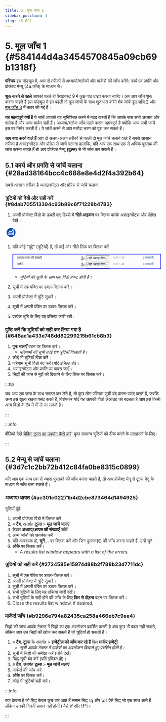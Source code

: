 ```yaml
---
title: 5. मूल जांच 1
sidebar_position: 4
slug: /5.BC1
---
```


# 5. मूल जाँच 1 {#584144d4a3454570845a09cb69b1318f}

**परिचय** इस मॉड्यूल में, आप दो तरीकों से अध्यायों/श्लोकों और मार्करों की जाँच करेंगे: कार्य एवं प्रगति और प्रोजेक्ट मेन्यू (4a.जाँच) के माध्यम से।

**शुरू करने से पहले**  आपको पहले ही पैराटेक्स्ट 9 में कुछ पाठ टाइप करना चाहिए। अब आप जाँच शुरू करना चाहते हैं इस मॉड्यूल में हम पहली दो मूल जांचों के साथ शुरुआत करेंगे शेष जांचें [मूल जाँच 2](/12.BC2) और [मूल जाँच 3](/19.BC3) में कवर की गई हैं।

**यह महत्वपूर्ण क्यों है**  ये जांचें आपको यह सुनिश्चित करने में मदद करती हैं कि आपके पास सभी अध्याय और श्लोक हैं और अन्य मार्कर सही हैं। अध्याय/श्लोक जाँच पहले करना महत्वपूर्ण है क्योंकि अन्य सभी जांचें इस पर निर्भर करती हैं। ये जांचें करने से आप मसौदा चरण को पूरा कर सकते हैं।

**आप क्या करने वाले हैं** आप दो अलग-अलग तरीकों से पहली दो मूल जांचें चलाने वाले हैं सबसे आसान तरीका है असाइनमेंट्स और प्रोग्रेस से जांचें चलाना हालांकि, यदि आप एक साथ एक से अधिक पुस्तक की जांच करना चाहते हैं तो आप प्रोजेक्ट मेन्यू **(टूल्स)** से भी जांच कर सकते हैं।

## 5.1 कार्य और प्रगति से जांचें चलाना {#28ad38164bcc4c688e8e4d2f4a392b64}

सबसे आसान तरीका है असाइनमेंट्स और प्रोग्रेस से जांचें चलाना

### त्रुटियों को देखें और सही करें {#8dab705513394c93b89c6f71228b4783}

<div class='notion-row'>
<div class='notion-column' style={{width: 'calc((100% - (min(32px, 4vw) * 1)) * 0.5)'}}>

1. अपनी प्रोजेक्ट विंडो के ऊपरी दाएं हिस्से में **नीले आइकन** पर क्लिक करके असाइनमेंट्स और प्रोग्रेस देखें।

</div><div className='notion-spacer'></div>

<div class='notion-column' style={{width: 'calc((100% - (min(32px, 4vw) * 1)) * 0.5)'}}>

![](./1327675855.png)

</div><div className='notion-spacer'></div>
</div>

1. यदि कोई "मुद्दे" (त्रुटियाँ) हैं, तो दाईं ओर नीले लिंक पर क्लिक करें

    ![](./1439418375.png)

    - _त्रुटियों की सूची के साथ एक विंडो प्रकट होती है।_
2. सूची में एक पंक्ति पर डबल-क्लिक करें।
3. अपनी प्रोजेक्ट में त्रुटि सुधारें।
4. सूची में अगली पंक्ति पर डबल-क्लिक करें।
5. प्रत्येक त्रुटि के लिए यह प्रक्रिया जारी रखें।

### **पुष्टि करें कि त्रुटियों को सही कर लिया गया है** {#648ac1a433e748dd82299215b61cb8b3}

1. **पुनः चलाएँ** बटन पर क्लिक करें।
    - _परिणामों की सूची कोई शेष त्रुटियाँ दिखाती है।_
2. कोई भी त्रुटियाँ ठीक करें।
3. परिणाम सूची विंडो बंद करें (यदि इच्छित हो)।
4. असाइनमेंट्स और प्रगति पर वापस जाएँ।
5. चिह्नों की जांच से मुद्दों को दिखाने के लिए लिंक पर क्लिक करें।

:::tip

जब आप एक जांच के साथ समाप्त कर लेते हैं, तो कुछ लोग परिणाम सूची बंद करना पसंद करते हैं, जबकि अन्य इसे खुला रखना पसंद करते हैं, विशेषकर यदि यह आपकी विंडो लेआउट को बदलता है आप इसे किसी अन्य विंडो के टैब में भी ले जा सकते हैं।

:::

:::info

वीडियो देखें [चेकिंग टूल्स का उपयोग कैसे करें](https://vimeo.com/127298551)' कुछ सामान्य त्रुटियों को ठीक करने के उदाहरणों के लिए।

:::

## 5.2 मेन्यू से जांचें चलाना {#3d7c1c2bb72b412c84fa0be8315c0899}

यदि आप एक साथ एक से ज्यादा पुस्तकों की जाँच करना चाहते हैं, तो आप प्रोजेक्ट मेनू से टूल्स मेनू के माध्यम से जाँच चला सकते हैं।

### अध्याय/आयत {#ac301c02271b4d2cbe873464d1494925}

त्रुटियाँ ढूंढें

1. अपनी प्रोजेक्ट विंडो में क्लिक करें
2. **≡ टैब**, अंतर्गत **टूल्स** > **मूल जांचें चलाएं**
3. केवल **अध्याय/आयत की संख्याएँ** जाँचें
4. अन्य जांचों को अनचेक करें
5. यदि आवश्यक हो, **चुनें…** पर क्लिक करें और जिन पुस्तक(एं) की जाँच करना चाहते हैं, उन्हें चुनें
6. **ओके** पर क्लिक करें।
    - _A results list window appears with a list of the errors._

### त्रुटियों को सही करें {#2724585e15974d88b2f788b23d7711dc}

1. सूची में एक पंक्ति पर डबल-क्लिक करें।
2. अपनी प्रोजेक्ट में त्रुटि सुधारें।
3. सूची में अगली पंक्ति पर डबल-क्लिक करें।
4. सभी त्रुटियों के लिए यह प्रक्रिया जारी रखें।
5. सभी त्रुटियों के सही होने की जाँच के लिए **फिर से दौड़ना** बटन पर क्लिक करें।
6. Close the results list window, if desired.

### मार्कर्स जाँच {#b9296e794a82435ca258a466eb7c9ee4}

चिह्नों की जांच आपके टेक्स्ट में चिह्नों का एक अवलोकन प्रदर्शित करती है आप कुछ भी बदल नहीं सकते, लेकिन आप उन चिह्नों की खोज कर सकते हैं जो त्रुटियाँ हो सकती हैं।

1. **≡ टैब**, **टूल्स** के अंतर्गत \> **इन्वेंट्रीज़ की जाँच कर रहे हैं** फिर **मार्कर इन्वेंट्री**
    - _सूची आपके टेक्स्ट में मार्कर्स का अवलोकन दिखाते हुए प्रदर्शित होती है।_
2. सूची में चिह्नों की समीक्षा करें (नीचे देखें)
3. चिह्न सूची बंद करें (यदि इच्छित हो)।
4. **≡ टैब**, अंतर्गत **टूल्स** > **मूल जांचें चलाएं**
5. मार्कर्स की जांच करें
6. **ओके** पर क्लिक करें।
7. कोई भी त्रुटियाँ सही करें।

:::info

क्या देखना है जो चिह्न केवल कुछ बार आते हैं समान चिह्न \q और \q1 ऐसे चिह्न जो एक साथ आते हैं लेकिन उनकी गिनती समान नहीं होती (जैसे \f और \f\*)।

:::



